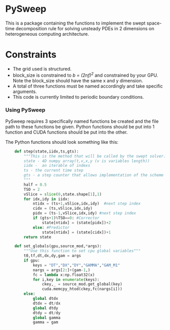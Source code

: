 
# PySweep

This is a package containing the functions to implement the swept space-time decomposition rule for solving unsteady PDEs in 2 dimensions on
heterogeneous computing architecture.

# Constraints
- The grid used is structured.
- block_size is constrained to  <em>b = (2nf)<sup>2</sup></em> and constrained by your GPU. Note the block_size should have the same x and y dimension.
- A total of three functions must be named accordingly and take specific arguments.
- This code is currently limited to periodic boundary conditions.

### Using PySweep

PySweep requires 3 specifically named functions be created and the file path to these functions be given. Python functions should be put into 1 function and CUDA functions should be put into the other.

The Python functions should look something like this:

```python
    def step(state,iidx,ts,gts):
        """This is the method that will be called by the swept solver.
        state - 4D numpy array(t,v,x,y (v is variables length))
        iidx -  an iterable of indexs
        ts - the current time step
        gts - a step counter that allows implementation of the scheme
        """
        half = 0.5
        TSO = 2
        vSlice = slice(0,state.shape[1],1)
        for idx,idy in iidx:
            ntidx = (ts+1,vSlice,idx,idy)  #next step index
            cidx = (ts,vSlice,idx,idy)
            pidx = (ts-1,vSlice,idx,idy) #next step index
            if (gts+1)%TSO==0: #Corrector
                state[ntidx] = (state[pidx])+2
            else: #Predictor
                state[ntidx] = (state[cidx])+1
        return state

    def set_globals(gpu,source_mod,*args):
        """Use this function to set cpu global variables"""
        t0,tf,dt,dx,dy,gam = args
        if gpu:
            keys = "DT","DX","DY","GAMMA","GAM_M1"
            nargs = args[2:]+(gam-1,)
            fc = lambda x:np.float32(x)
            for i,key in enumerate(keys):
                ckey,_ = source_mod.get_global(key)
                cuda.memcpy_htod(ckey,fc(nargs[i]))
        else:
            global dtdx
            dtdx = dt/dx
            global dtdy
            dtdy = dt/dy
            global gamma
            gamma = gam
```  
